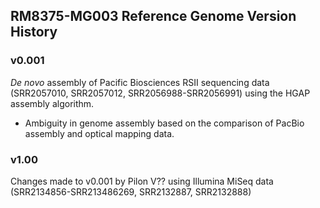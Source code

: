 ## RM8375-MG003 Reference Genome Version History
### v0.001
_De novo_ assembly of Pacific Biosciences RSII sequencing data (SRR2057010, SRR2057012, SRR2056988-SRR2056991) using the HGAP assembly algorithm.

* Ambiguity in genome assembly based on the comparison of PacBio assembly and optical mapping data.

### v1.00
Changes made to v0.001 by Pilon V?? using Illumina MiSeq data (SRR2134856-SRR213486269, SRR2132887, SRR2132888)
